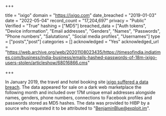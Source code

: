 +++

title = "ixigo"
domain = "https://ixigo.com"
date_breached = "2019-01-03"
date = "2022-05-04"
record_count = "17,204,697"
privacy = "Public"
Verified = "True"
hashing = ["MD5"]
breached_data = ["Auth tokens", "Device information", "Email addresses", "Genders", "Names", "Passwords", "Phone numbers", "Salutations", "Social media profiles", "Usernames"]
type = ["posts","post"]
categories = []
acknowledged = "Yes"
acknowledged_url = "https://web.archive.org/web/20201108023435/https://timesofindia.indiatimes.com/business/india-business/emails-hashed-passwords-of-18m-ixigo-users-stolen/articleshow/68016866.cms"

+++


In January 2019, the travel and hotel booking site <a href="https://techcrunch.com/2019/02/14/hacker-strikes-again/" target="_blank" rel="noopener">ixigo suffered a data breach</a>. The data appeared for sale on a dark web marketplace the following month and included over 17M unique email addresses alongside names, genders, phone numbers, connections to Facebook profiles and passwords stored as MD5 hashes. The data was provided to HIBP by a source who requested it to be attributed to &quot;BenjaminBlue@exploit.im&quot;.

